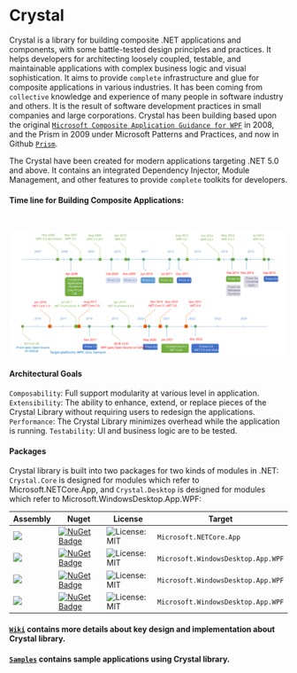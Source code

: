 # Crystal

Crystal is a library for building composite .NET applications and components, with some battle-tested design principles and practices. It helps developers for architecting loosely coupled, testable, and maintainable applications with complex business logic and visual sophistication. It aims to provide ```complete``` infrastructure and glue for composite applications in various industries. It has been coming from ```collective``` knowledge and experience of many people in software industry and others. It is the result of software development practices in small companies and large corporations. Crystal has been building based upon the original <a href="https://www.microsoft.com/en-us/download/details.aspx?id=22379">```Microsoft Composite Application Guidance for WPF```</a> in 2008, and the Prism in 2009 under Microsoft Patterns and Practices, and now in Github <a href="https://github.com/prism">```Prism```</a>.

The Crystal have been created for modern applications targeting .NET 5.0 and above. It contains an integrated Dependency Injector, Module Management, and other features to provide ```complete``` toolkits for developers.
<br/>

#### Time line for Building Composite Applications: ####
<br/>

![Crystal Roadmap](https://github.com/jinhuca/Crystal/blob/master/Documentation/Crystal%20TimeLine.svg)
<br/>

#### Architectural Goals
`Composability`: Full support modularity at various level in application.
`Extensibility`: The ability to enhance, extend, or replace pieces of the Crystal Library without requiring users to redesign the applications.
`Performance`: The Crystal Library minimizes overhead while the application is running.
`Testability`: UI and business logic are to be tested.

#### Packages ####
Crystal library is built into two packages for two kinds of modules in .NET: `Crystal.Core` is designed for modules which refer to Microsoft.NETCore.App, and `Crystal.Desktop` is designed for modules which refer to Microsoft.WindowsDesktop.App.WPF:</br>

| Assembly | Nuget | License | Target |
| ----- | ----- | ----- | ----- | 
| <a href="https://www.nuget.org/packages/Crystal.Core/">![](https://img.shields.io/badge/Crystal-Core-orange)</a> | [![NuGet Badge](https://buildstats.info/nuget/Crystal.Core)](https://www.nuget.org/packages/Crystal.Core/) | ![License: MIT](https://img.shields.io/badge/license-MIT-blue) | `Microsoft.NETCore.App` |
| <a href="https://www.nuget.org/packages/Crystal.Desktop/">![](https://img.shields.io/badge/Crystal-Desktop-blue)</a> | [![NuGet Badge](https://buildstats.info/nuget/Crystal.Desktop)](https://www.nuget.org/packages/Crystal.Desktop/) | ![License: MIT](https://img.shields.io/badge/license-MIT-blue) | `Microsoft.WindowsDesktop.App.WPF` |
| <a href="https://www.nuget.org/packages/Crystal.Behaviors/">![](https://img.shields.io/badge/Crystal-Behaviors-brightgreen)</a> | [![NuGet Badge](https://buildstats.info/nuget/Crystal.Behaviors)](https://www.nuget.org/packages/Crystal.Behaviors/) | ![License: MIT](https://img.shields.io/badge/license-MIT-blue) | `Microsoft.WindowsDesktop.App.WPF` |
| <a href="https://www.nuget.org/packages/Crystal.Themes/">![](https://img.shields.io/badge/Crystal-Themes-brightgreen)</a> | [![NuGet Badge](https://buildstats.info/nuget/Crystal.Themes)](https://www.nuget.org/packages/Crystal.Themes/) | ![License: MIT](https://img.shields.io/badge/license-MIT-blue) | `Microsoft.WindowsDesktop.App.WPF` |

#### [`Wiki`](https://github.com/jinhuca/Crystal/wiki) contains more details about key design and implementation about Crystal library.
#### [`Samples`](https://github.com/jinhuca/Crystal.Samples) contains sample applications using Crystal library.

